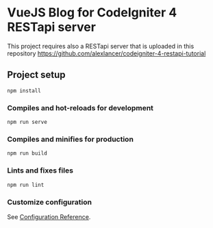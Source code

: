 # VueJS Blog for CodeIgniter 4 RESTapi server
This project requires also a RESTapi server that is uploaded in this repository
https://github.com/alexlancer/codeigniter-4-restapi-tutorial

## Project setup
```
npm install
```

### Compiles and hot-reloads for development
```
npm run serve
```

### Compiles and minifies for production
```
npm run build
```

### Lints and fixes files
```
npm run lint
```

### Customize configuration
See [Configuration Reference](https://cli.vuejs.org/config/).

